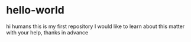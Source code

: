 # hello-world

hi humans
this is my first repository
I would like to learn about this matter with your help, thanks in advance
